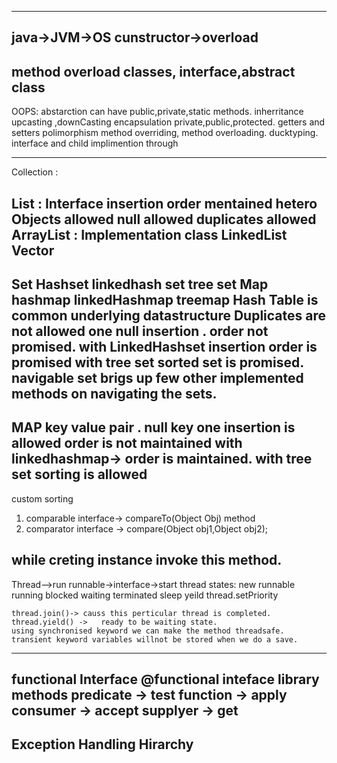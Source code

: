 --------
java->JVM->OS
cunstructor->overload
-----
method overload
classes, interface,abstract class
---------
OOPS: 
abstarction
    can have public,private,static methods.
inherritance
    upcasting ,downCasting
encapsulation
    private,public,protected.
    getters and setters
polimorphism
    method overriding,
    method overloading.
    ducktyping.
    interface and child implimention through 
______________
Collection :

List : Interface
insertion order mentained 
hetero Objects allowed 
null allowed 
duplicates allowed  
ArrayList : Implementation class
LinkedList
Vector
-----------------------------------------------------
Set 
    Hashset
    linkedhash set
    tree set
    Map
    hashmap
    linkedHashmap
    treemap
Hash Table is common underlying datastructure
Duplicates are not allowed
one null insertion .
order not promised.
with LinkedHashset insertion order is promised
with tree set sorted set is promised.
navigable set brigs up few other implemented methods on navigating the sets.
--------
MAP
    key value pair .
    null key one insertion is allowed
    order is not maintained
    with linkedhashmap-> order is maintained.
    with tree set sorting is allowed
----------
custom sorting 
1) comparable interface-> compareTo(Object Obj) method
2) comparator interface -> compare(Object obj1,Object obj2);

while creting instance invoke this method.
-----------
Thread-->run
runnable->interface->start
    thread states:
        new
        runnable
        running
        blocked
        waiting
        terminated
    sleep
    yeild
    thread.setPriority

    thread.join()-> causs this perticular thread is completed.
    thread.yield() ->   ready to be waiting state.
    using synchronised keyword we can make the method threadsafe.
    transient keyword variables willnot be stored when we do a save.
---------
functional Interface
@functional inteface
library methods
predicate -> test
function -> apply
consumer -> accept
supplyer -> get
------------
Exception Handling 
Hirarchy
------------





